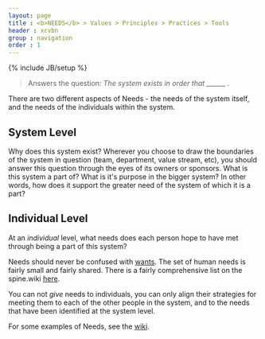 ```yaml
---
layout: page
title : <b>NEEDS</b> > Values > Principles > Practices > Tools
header : xcvbn
group : navigation
order : 1
---
```

{% include JB/setup %}

> Answers the question: *The system exists in order that ______ .*

There are two different aspects of Needs - the needs of the system itself, and the needs of the individuals within the system.

## System Level
Why does this system exist? Wherever you choose to draw the boundaries of the system in question (team, department, value stream, etc), you should answer this question through the eyes of its owners or sponsors. What is this system a part of? What is it's purpose in the bigger system? In other words, how does it support the greater need of the system of which it is a part?

## Individual Level
At an *individual* level, what needs does each person hope to have met through being a part of this system?

Needs should never be confused with [wants](/faq/needvswant). The set of human needs is fairly small and fairly shared. There is a fairly comprehensive list on the spine.wiki [here](http://spine.wiki/need/NVCNeeds/). 

You can not *give* needs to individuals, you can only align their strategies for meeting them to each of the other people in the system, and to the needs that have been identified at the system level.

For some examples of Needs, see the [wiki](http://spine.wiki/needs.html).
